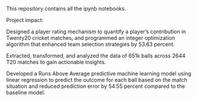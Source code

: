This repository contains all the ipynb notebooks. 

Project impact:

Designed a player rating mechanism to quantify a player’s contribution in Twenty20 cricket matches, and programmed
an integer optimization algorithm that enhanced team selection strategies by 53.63 percent.

Extracted, transformed, and analyzed the data of 651k balls across 2644 T20 matches to gain actionable insights.

Developed a Runs Above Average predictive machine learning model using linear regression to predict the outcome for
each ball based on the match situation and reduced prediction error by 54.55 percent compared to the baseline model.
